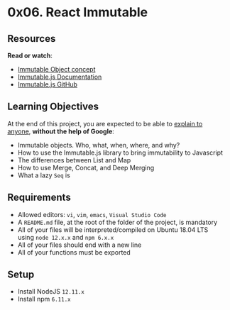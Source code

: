 0x06. React Immutable
=====================

Resources
---------

**Read or watch**:

-   [Immutable Object concept](https://intranet.alxswe.com/rltoken/C34VL1Db887N_zzjmpOU_w "Immutable Object concept")
-   [Immutable.js Documentation](https://intranet.alxswe.com/rltoken/oDyg_FOCdEEcLfpNnSMWmg "Immutable.js Documentation")
-   [Immutable.js GitHub](https://intranet.alxswe.com/rltoken/Za6PJtr1M59G7ktu5D_X3g "Immutable.js GitHub")

Learning Objectives
-------------------

At the end of this project, you are expected to be able to [explain to anyone](https://intranet.alxswe.com/rltoken/zWus2BDkrGHHKTllWuWbww "explain to anyone"), **without the help of Google**:

-   Immutable objects. Who, what, when, where, and why?
-   How to use the Immutable.js library to bring immutability to Javascript
-   The differences between List and Map
-   How to use Merge, Concat, and Deep Merging
-   What a lazy `Seq` is

Requirements
------------

-   Allowed editors: `vi`, `vim`, `emacs`, `Visual Studio Code`
-   A `README.md` file, at the root of the folder of the project, is mandatory
-   All of your files will be interpreted/compiled on Ubuntu 18.04 LTS using `node 12.x.x` and `npm 6.x.x`
-   All of your files should end with a new line
-   All of your functions must be exported

Setup
-----

-   Install NodeJS `12.11.x`
-   Install npm `6.11.x`